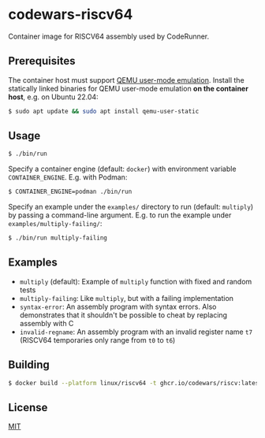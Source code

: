 # codewars-riscv64

Container image for RISCV64 assembly used by CodeRunner.

## Prerequisites

The container host must support [QEMU user-mode emulation](https://www.qemu.org/docs/master/user/main.html). Install the statically linked binaries for QEMU user-mode emulation **on the container host**, e.g. on Ubuntu 22.04:

```bash
$ sudo apt update && sudo apt install qemu-user-static
```

## Usage

```bash
$ ./bin/run
```

Specify a container engine (default: `docker`) with environment variable `CONTAINER_ENGINE`. E.g. with Podman:

```bash
$ CONTAINER_ENGINE=podman ./bin/run
```

Specify an example under the `examples/` directory to run (default: `multiply`) by passing a command-line argument. E.g. to run the example under `examples/multiply-failing/`:

```bash
$ ./bin/run multiply-failing
```

## Examples

- `multiply` (default): Example of `multiply` function with fixed and random tests
- `multiply-failing`: Like `multiply`, but with a failing implementation
- `syntax-error`: An assembly program with syntax errors. Also demonstrates that it shouldn't be possible to cheat by replacing assembly with C
- `invalid-regname`: An assembly program with an invalid register name `t7` (RISCV64 temporaries only range from `t0` to `t6`)

## Building

```bash
$ docker build --platform linux/riscv64 -t ghcr.io/codewars/riscv:latest .
```

## License

[MIT](./LICENSE)
